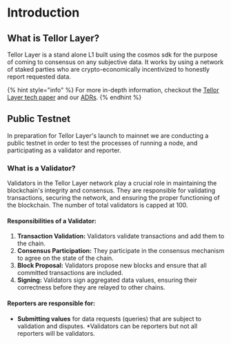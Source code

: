 # Introduction

## What is Tellor Layer?

Tellor Layer is a stand alone L1 built using the cosmos sdk for the purpose of coming to consensus on any subjective data. It works by using a network of staked parties who are crypto-economically incentivized to honestly report requested data. &#x20;

{% hint style="info" %}
For more in-depth information, checkout the [Tellor Layer tech paper](https://github.com/tellor-io/layer/blob/main/TellorLayer%20-%20tech.pdf) and our [ADRs](https://github.com/tellor-io/layer/tree/main/adr).
{% endhint %}

## Public Testnet

In preparation for Tellor Layer's launch to mainnet we are conducting a public testnet in order to test the processes of running a node, and participating as a validator and reporter. &#x20;

### What is a Validator?&#x20;

Validators in the Tellor Layer network play a crucial role in maintaining the blockchain's integrity and consensus. They are responsible for validating transactions, securing the network, and ensuring the proper functioning of the blockchain.  The number of total validators is capped at 100.

#### **Responsibilities of a Validator:**

1. **Transaction Validation:** Validators validate transactions and add them to the chain.
2. **Consensus Participation:** They participate in the consensus mechanism to agree on the state of the chain.
3. **Block Proposal:** Validators propose new blocks and ensure that all committed transactions are included.
4. **Signing:** Validators sign aggregated data values, ensuring their correctness before they are relayed to other chains.

#### **Reporters are responsible for:**

* **Submitting values** for data requests (queries) that are subject to validation and disputes.  \*Validators can be reporters but not all reporters will be validators.



